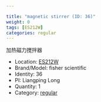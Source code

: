```yaml
---

title: "magnetic stirrer (ID: 36)"
weight: 0
tags: [ES212W]
categories: regular
---
```


加热磁力搅拌器

<!--more-->



- Location: [ES212W](../../tags/es212w)
- Brand/Model: fisher scientific
- Identity: 36
- PI: Liangping Long
- Quantity: 1
- Category: [regular](../../categories/regular)






